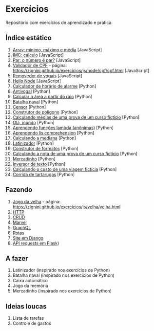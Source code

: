 # Exercícios 

Repositório com exercícios de aprendizado e prática. 

## Índice estático 

1. [Array: mínimo, máximo e média](js/array.js) [JavaScript]
1. [IMC: cálculo](js/IMC.js) [JavaScript]
1. [Par: o número é par?](js/par.js) [JavaScript]
1. [Validador de CPF](js/node/cpf/cpf.html) - página: https://zignini.github.io/exercicios/js/node/cpf/cpf.html [JavaScript]
1. [Removedor de vogais](js/devoweler.js) [JavaScript]
2. [Hello Node](js/Node/hello-node/app.js) [JavaScript]
3. [Calculador de horário de alarme](python/alarm.py) [Python]
4. [Antivogal](python/anti_vowel.py) [Python]
5. [Calcular a área a partir do raio]([python/area_from_radius.py) [Python]
6. [Batalha naval](python/battleship.py) [Python]
7. [Censor](python/censor.py) [Python]
8. [Construtor de polígono](python/custom_polygon.py) [Python]
9. [Calculando médias de uma prova de um curso fictício](python/exam_statistics.py) [Python]
10. [Olá, mundo](python/helloworld.py) [Python]
11. [Aprendendo funções lambda (anônimas)](python/lambda_functions.py) [Python]
12. [Aprendendo lis comprehension](python/list_comprehension.py) [Python]
13. [Calculando a mediana](python/median.py) [Python]
14. [Latinizador](python/pyg_latin.py) [Python]
15. [Construtor de formatos](python/shapes.py) [Python]
16. [Calculando a nota de uma prova de um curso fictício](python/students.py) [Python]
17. [Mercadinho](python/supermarket.py) [Python]
18. [Inversor de texto](python/text_reverse.py) [Python]
19. [Calculando o custo de uma viagem fictícia](python/trip_cost.py) [Python]
20. [Corrida de tartarugas](python/turtle_race.py) [Python]

## Fazendo 
1. [Jogo da velha](js/velha/velha.js) - página: https://zignini.github.io/exercicios/js/velha/velha.html
2. [HTTP](js/Node/HTTP/app.js)
3. [CRUD](js/Node/CRUD/CRUD.js) 
4. [Marvel](js/Node/Marvel/index.js)
5. [GraphQL](js/Node/GraphQL/src/main.js) 
6. [Rotas](js/Node/routes/src/app.js)
7. [Site em Django](python/Django/index.html)
8. [API requests em Flask](python/Flask/hello%20world%20request/hello.py))

## A fazer 
1. Latinizador (inspirado nos exercícios de Python)
1. Batalha naval (inspirado nos exercícios de Python)
1. Caixa automático
1. Jogo da memória
1. Mercadinho (inspirado nos exercícios de Python)

## Ideias loucas 
1. Lista de tarefas
2. Controle de gastos 
